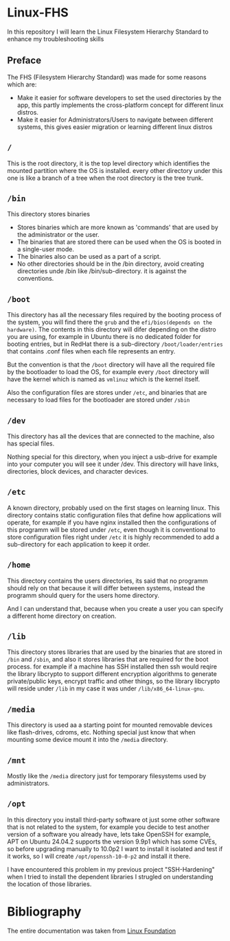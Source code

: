 # Linux-FHS
In this repository I will learn the Linux Filesystem Hierarchy Standard to enhance my troubleshooting skills

## Preface
The FHS (Filesystem Hierarchy Standard) was made for some reasons which are:
- Make it easier for software developers to set the used directories by the app, this partly implements the cross-platform concept for different linux distros.
- Make it easier for Administrators/Users to navigate between different systems, this gives easier migration or learning different linux distros

## `/`
This is the root directory, it is the top level directory which identifies the mounted partition where the OS is installed. every other directory under this one is like a branch of a tree when the root directory is the tree trunk.

## `/bin`
This directory stores binaries
- Stores binaries which are more known as 'commands' that are used by the administrator or the user.
- The binaries that are stored there can be used when the OS is booted in a single-user mode.
- The binaries also can be used as a part of a script.
- No other directories should be in the /bin directory, avoid creating directories unde /bin like /bin/sub-directory. it is against the conventions.

## `/boot`
This directory has all the necessary files required by the booting process of the system, you will find there the `grub` and the `efi/bios(depends on the hardware)`. The contents in this directory will difer depending on the distro you are using, for example in Ubuntu there is no dedicated folder for booting entries, but in RedHat there is a sub-directory `/boot/loader/entries` that contains .conf files when each file represents an entry.

But the convention is that the `/boot` directory will have all the required file by the bootloader to load the OS, for example every `/boot` directory will have the kernel which is named as `vmlinuz` which is the kernel itself.

Also the configuration files are stores under `/etc`, and binaries that are necessary to load files for the bootloader are stored under `/sbin`

## `/dev`
This directory has all the devices that are connected to the machine, also has special files.

Nothing special for this directory, when you inject a usb-drive for example into your computer you will see it under /dev. This directory will have links, directories, block devices, and character devices.

## `/etc`
A known directory, probably used on the first stages on learning linux. This directory contains static configuration files that define how applications will operate, for example if you have nginx installed then the configurations of this programm will be stored under `/etc`, even though it is conventional to store configuration files right under `/etc` it is highly recommended to add a sub-directory for each application to keep it order.

## `/home`
This directory contains the users directories, its said that no programm should rely on that because it will differ between systems, instead the programm should query for the users home directory.

And I can understand that, because when you create a user you can specify a different home directory on creation.

## `/lib`
This directory stores libraries that are used by the binaries that are stored in `/bin` and `/sbin`, and also it stores libraries that are required for the boot process. for example if a machine has SSH installed then ssh would reqire the library libcrypto to support different encryption algorithms to generate private/public keys, encrypt traffic and other things, so the library libcrypto will reside under `/lib` in my case it was under `/lib/x86_64-linux-gnu`.

## `/media`
This directory is used aa a starting point for mounted removable devices like flash-drives, cdroms, etc. Nothing special just know that when mounting some device mount it into the `/media` directory.

## `/mnt`
Mostly like the `/media` directory just for temporary filesystems used by administrators.

## `/opt`
In this directory you install third-party software ot just some other software that is not related to the system, for example you decide to test another version of a software you already have, lets take OpenSSH for example, APT on Ubuntu 24.04.2 supports the version 9.9p1 which has some CVEs, so before upgrading manually to 10.0p2 I want to install it isolated and test if it works, so I will create `/opt/openssh-10-0-p2` and install it there.

I have encountered this problem in my previous project "SSH-Hardening" when I tried to install the dependent libraries I strugled on understanding the location of those libraries.

# Bibliography
The entire documentation was taken from [Linux Foundation](https://refspecs.linuxfoundation.org/FHS_3.0/fhs/index.html)
